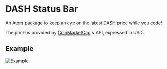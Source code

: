 # DASH Status Bar

An [Atom](https://atom.io/) package to keep an eye on the latest [DASH](https://www.dash.org/) price while you code!

The price is provided by [CoinMarketCap](https://coinmarketcap.com/)'s API, expressed in USD.

## Example

![Example](https://i.imgur.com/ba86hw4.png)

